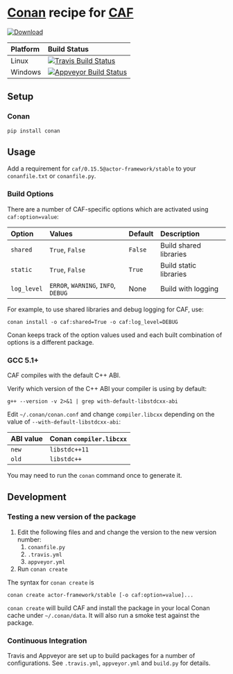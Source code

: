 # [Conan](http://conan.io) recipe for [CAF](http://actor-framework.org)

[ ![Download](https://api.bintray.com/packages/bincrafters/public-conan/caf%3Abincrafters/images/download.svg) ](https://bintray.com/bincrafters/public-conan/caf%3Abincrafters/_latestVersion)

|Platform|Build Status|
|:----|:----|
|Linux|[![Travis Build Status](https://travis-ci.org/bincrafters/conan-caf.svg?branch=0.15.5-upgrade)](https://travis-ci.org/sourcedelica/conan-caf)|
|Windows|[![Appveyor Build Status](https://ci.appveyor.com/api/projects/status/8qdaau0pxfn3g58o/branch/0.15.5-upgrade?svg=true)](https://ci.appveyor.com/project/sourcedelica/conan-caf/branch/bintray_setup)|

## Setup

### Conan
```
pip install conan
```

## Usage

Add a requirement for `caf/0.15.5@actor-framework/stable`
to your `conanfile.txt` or `conanfile.py`.

### Build Options

There are a number of CAF-specific options which are activated
using `caf:option=value`:

|Option     |Values                             |Default  |Description             |
|:----------|:----------------------------------|:--------|:-----------------------|
|`shared`   |`True`, `False`                    | `False` | Build shared libraries |
|`static`   |`True`, `False`                    | `True`  | Build static libraries |
|`log_level`|`ERROR`, `WARNING`, `INFO`, `DEBUG`| None    | Build with logging     |

For example, to use shared libraries and debug logging for CAF, use:
```
conan install -o caf:shared=True -o caf:log_level=DEBUG
```

Conan keeps track of the option values used and each built combination of
options is a different package.

### GCC 5.1+

CAF compiles with the default C++ ABI.

Verify which version of the C++ ABI your compiler is using by default:

```
g++ --version -v 2>&1 | grep with-default-libstdcxx-abi
```

Edit `~/.conan/conan.conf` and change `compiler.libcxx` depending on the
value of `--with-default-libstdcxx-abi`:

| ABI value | Conan `compiler.libcxx` |
|:----------|:------------------------|
| `new`     | `libstdc++11`           |
| `old`     | `libstdc++`             |

You may need to run the `conan` command once to generate it.

## Development

### Testing a new version of the package

1. Edit the following files and and change the version to the new
   version number:
   1. `conanfile.py`
   2. `.travis.yml`
   3. `appveyor.yml`
2. Run `conan create`
 
The syntax for `conan create` is
```
conan create actor-framework/stable [-o caf:option=value]...
```

`conan create` will build CAF and install the package in your local
Conan cache under `~/.conan/data`.  It will also run a smoke test
against the package.


### Continuous Integration

Travis and Appveyor are set up to build packages for a number of
configurations.  See `.travis.yml`, `appveyor.yml` and `build.py`
for details.
